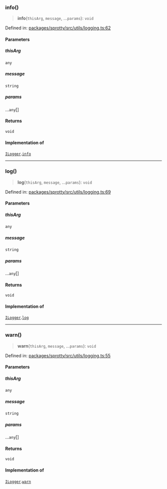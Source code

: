 
### info()

> **info**(`thisArg`, `message`, ...`params`): `void`

Defined in: [packages/sprotty/src/utils/logging.ts:62](https://github.com/eclipse-sprotty/sprotty/blob/f9b2433481cc27a1ac0c92d525a92039ae7f6c76/packages/sprotty/src/utils/logging.ts#L62)

#### Parameters

##### thisArg

`any`

##### message

`string`

##### params

...`any`[]

#### Returns

`void`

#### Implementation of

[`ILogger`](../Interface.ILogger).[`info`](../Interface.ILogger.md#info)

***

### log()

> **log**(`thisArg`, `message`, ...`params`): `void`

Defined in: [packages/sprotty/src/utils/logging.ts:69](https://github.com/eclipse-sprotty/sprotty/blob/f9b2433481cc27a1ac0c92d525a92039ae7f6c76/packages/sprotty/src/utils/logging.ts#L69)

#### Parameters

##### thisArg

`any`

##### message

`string`

##### params

...`any`[]

#### Returns

`void`

#### Implementation of

[`ILogger`](../Interface.ILogger).[`log`](../Interface.ILogger.md#log)

***

### warn()

> **warn**(`thisArg`, `message`, ...`params`): `void`

Defined in: [packages/sprotty/src/utils/logging.ts:55](https://github.com/eclipse-sprotty/sprotty/blob/f9b2433481cc27a1ac0c92d525a92039ae7f6c76/packages/sprotty/src/utils/logging.ts#L55)

#### Parameters

##### thisArg

`any`

##### message

`string`

##### params

...`any`[]

#### Returns

`void`

#### Implementation of

[`ILogger`](../Interface.ILogger).[`warn`](../Interface.ILogger.md#warn)
